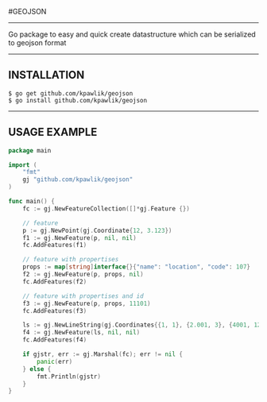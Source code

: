 #GEOJSON
***

Go package to easy and quick create datastructure which can be serialized to geojson format

***

## INSTALLATION

    $ go get github.com/kpawlik/geojson
    $ go install github.com/kpawlik/geojson

***

## USAGE EXAMPLE

```go
package main

import (
    "fmt"
    gj "github.com/kpawlik/geojson"
)

func main() {
    fc := gj.NewFeatureCollection([]*gj.Feature {})

    // feature
    p := gj.NewPoint(gj.Coordinate{12, 3.123})
    f1 := gj.NewFeature(p, nil, nil)
    fc.AddFeatures(f1)

    // feature with propertises
    props := map[string]interface{}{"name": "location", "code": 107}
    f2 := gj.NewFeature(p, props, nil)
    fc.AddFeatures(f2)

    // feature with propertises and id
    f3 := gj.NewFeature(p, props, 11101)
    fc.AddFeatures(f3)

    ls := gj.NewLineString(gj.Coordinates{{1, 1}, {2.001, 3}, {4001, 1223}})
    f4 := gj.NewFeature(ls, nil, nil)
    fc.AddFeatures(f4)

    if gjstr, err := gj.Marshal(fc); err != nil {
        panic(err)
    } else {
        fmt.Println(gjstr)
    }
}
```
